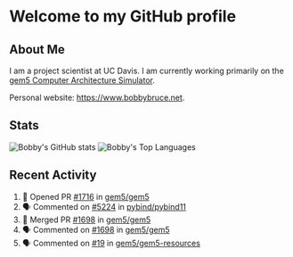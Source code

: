 # Welcome to my GitHub profile

## About Me

I am a project scientist at UC Davis. I am currently working primarily on the [gem5 Computer Architecture Simulator](https://github.com/gem5).

Personal website: <https://www.bobbybruce.net>.

## Stats

![Bobby's GitHub stats](https://github-readme-stats.vercel.app/api?username=bobbyrbruce&show_icons=true&theme=responsive&include_all_commits=true&count_private=true&show=reviews&disable_animations=true)
![Bobby's Top Languages ](https://github-readme-stats.vercel.app/api/top-langs/?username=bobbyrbruce&layout=compact&theme=responsive&count_private=true&langs_count=10&disable_animations=true)

## Recent Activity

<!--START_SECTION:activity-->
1. 💪 Opened PR [#1716](https://github.com/gem5/gem5/pull/1716) in [gem5/gem5](https://github.com/gem5/gem5)
2. 🗣 Commented on [#5224](https://github.com/pybind/pybind11/issues/5224#issuecomment-2438709254) in [pybind/pybind11](https://github.com/pybind/pybind11)
3. 🎉 Merged PR [#1698](https://github.com/gem5/gem5/pull/1698) in [gem5/gem5](https://github.com/gem5/gem5)
4. 🗣 Commented on [#1698](https://github.com/gem5/gem5/pull/1698#issuecomment-2434963414) in [gem5/gem5](https://github.com/gem5/gem5)
5. 🗣 Commented on [#19](https://github.com/gem5/gem5-resources/pull/19#issuecomment-2434347347) in [gem5/gem5-resources](https://github.com/gem5/gem5-resources)
<!--END_SECTION:activity-->
